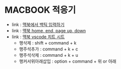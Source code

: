 # MACBOOK 적응기
<!-- 2023.10.19 -->
- link : [맥북에서 백틱 입력하기](https://velog.io/@lemon-ginger/%EB%A7%A5%EB%B6%81%EC%97%90%EC%84%9C-%EB%B0%B1%ED%8B%B1%EC%9E%85%EB%A0%A5%ED%95%98%EA%B8%B0)
- link : [맥북 home, end, page up, down](https://macnews.tistory.com/4067)
- link : [맥북 vscode 치트 시트](https://tagilog.tistory.com/1245)
    - 행삭제 : shift + command + k
    - 행주석추가 : command + k + c
    - 행주석삭제 : command + k + u
    - 행커서위아래삽입 : option + command + 위 or 아래